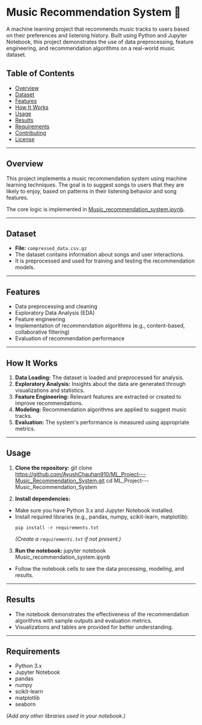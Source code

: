 # Music Recommendation System 🎵

A machine learning project that recommends music tracks to users based on their preferences and listening history. Built using Python and Jupyter Notebook, this project demonstrates the use of data preprocessing, feature engineering, and recommendation algorithms on a real-world music dataset.

## Table of Contents

- [Overview](#overview)
- [Dataset](#dataset)
- [Features](#features)
- [How It Works](#how-it-works)
- [Usage](#usage)
- [Results](#results)
- [Requirements](#requirements)
- [Contributing](#contributing)
- [License](#license)

---

## Overview

This project implements a music recommendation system using machine learning techniques. The goal is to suggest songs to users that they are likely to enjoy, based on patterns in their listening behavior and song features.

The core logic is implemented in [Music_recommendation_system.ipynb](Music_recommendation_system.ipynb).

---

## Dataset

- **File:** `compressed_data.csv.gz`
- The dataset contains information about songs and user interactions.
- It is preprocessed and used for training and testing the recommendation models.

---

## Features

- Data preprocessing and cleaning
- Exploratory Data Analysis (EDA)
- Feature engineering
- Implementation of recommendation algorithms (e.g., content-based, collaborative filtering)
- Evaluation of recommendation performance

---

## How It Works

1. **Data Loading:** The dataset is loaded and preprocessed for analysis.
2. **Exploratory Analysis:** Insights about the data are generated through visualizations and statistics.
3. **Feature Engineering:** Relevant features are extracted or created to improve recommendations.
4. **Modeling:** Recommendation algorithms are applied to suggest music tracks.
5. **Evaluation:** The system's performance is measured using appropriate metrics.

---

## Usage

1. **Clone the repository:**
  git clone https://github.com/AyushChauhan910/ML_Project---Music_Recommendation_System.git
  cd ML_Project---Music_Recommendation_System


2. **Install dependencies:**
- Make sure you have Python 3.x and Jupyter Notebook installed.
- Install required libraries (e.g., pandas, numpy, scikit-learn, matplotlib):
  ```
  pip install -r requirements.txt
  ```
  *(Create a `requirements.txt` if not present.)*

3. **Run the notebook:**
  jupyter notebook Music_recommendation_system.ipynb

- Follow the notebook cells to see the data processing, modeling, and results.

---

## Results

- The notebook demonstrates the effectiveness of the recommendation algorithms with sample outputs and evaluation metrics.
- Visualizations and tables are provided for better understanding.

---

## Requirements

- Python 3.x
- Jupyter Notebook
- pandas
- numpy
- scikit-learn
- matplotlib
- seaborn

*(Add any other libraries used in your notebook.)*

